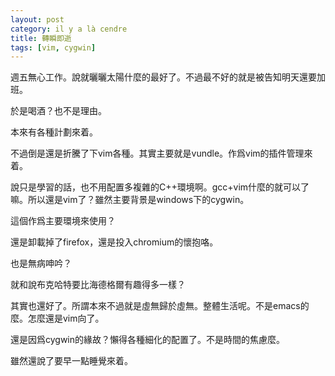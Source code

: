 ```yaml
---
layout: post
category: il y a là cendre
title: 轉瞬即逝
tags: [vim, cygwin]
---
```


週五無心工作。說就曬曬太陽什麼的最好了。不過最不好的就是被告知明天還要加班。

於是喝酒？也不是理由。

本來有各種計劃來着。

不過倒是還是折騰了下vim各種。其實主要就是vundle。作爲vim的插件管理來着。

說只是學習的話，也不用配置多複雜的C++環境啊。gcc+vim什麼的就可以了嘛。所以還是vim了？雖然主要背景是windows下的cygwin。

這個作爲主要環境來使用？

還是卸載掉了firefox，還是投入chromium的懷抱咯。

也是無病呻吟？

就和說布克哈特要比海德格爾有趣得多一樣？

其實也還好了。所謂本來不過就是虛無歸於虛無。整體生活呢。不是emacs的麼。怎麼還是vim向了。

還是因爲cygwin的緣故？懶得各種細化的配置了。不是時間的焦慮麼。

雖然還說了要早一點睡覺來着。

<!-- more -->
